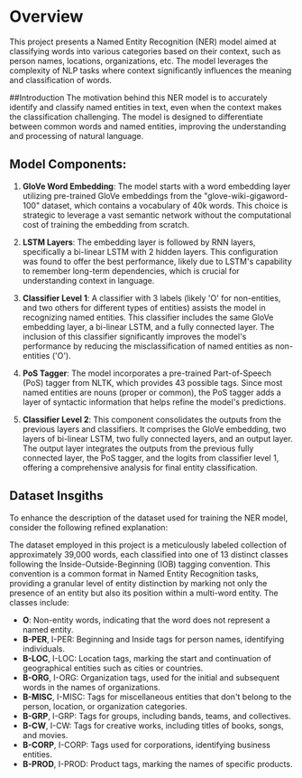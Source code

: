 # Overview
This project presents a Named Entity Recognition (NER) model aimed at classifying words into various categories based on their context, such as person names, locations, organizations, etc. The model leverages the complexity of NLP tasks where context significantly influences the meaning and classification of words.

##Introduction
The motivation behind this NER model is to accurately identify and classify named entities in text, even when the context makes the classification challenging. The model is designed to differentiate between common words and named entities, improving the understanding and processing of natural language.

## Model Components:
1. **GloVe Word Embedding**: The model starts with a word embedding layer utilizing pre-trained GloVe embeddings from the "glove-wiki-gigaword-100" dataset, which contains a vocabulary of 40k words. This choice is strategic to leverage a vast semantic network without the computational cost of training the embedding from scratch.

2. **LSTM Layers**: The embedding layer is followed by RNN layers, specifically a bi-linear LSTM with 2 hidden layers. This configuration was found to offer the best performance, likely due to LSTM's capability to remember long-term dependencies, which is crucial for understanding context in language.

3. **Classifier Level 1**: A classifier with 3 labels (likely 'O' for non-entities, and two others for different types of entities) assists the model in recognizing named entities. This classifier includes the same GloVe embedding layer, a bi-linear LSTM, and a fully connected layer. The inclusion of this classifier significantly improves the model's performance by reducing the misclassification of named entities as non-entities ('O').

4. **PoS Tagger**: The model incorporates a pre-trained Part-of-Speech (PoS) tagger from NLTK, which provides 43 possible tags. Since most named entities are nouns (proper or common), the PoS tagger adds a layer of syntactic information that helps refine the model's predictions.

5. **Classifier Level 2**: This component consolidates the outputs from the previous layers and classifiers. It comprises the GloVe embedding, two layers of bi-linear LSTM, two fully connected layers, and an output layer. The output layer integrates the outputs from the previous fully connected layer, the PoS tagger, and the logits from classifier level 1, offering a comprehensive analysis for final entity classification.

## Dataset Insgiths

To enhance the description of the dataset used for training the NER model, consider the following refined explanation:

The dataset employed in this project is a meticulously labeled collection of approximately 39,000 words, each classified into one of 13 distinct classes following the Inside-Outside-Beginning (IOB) tagging convention. This convention is a common format in Named Entity Recognition tasks, providing a granular level of entity distinction by marking not only the presence of an entity but also its position within a multi-word entity. The classes include:

- **O**: Non-entity words, indicating that the word does not represent a named entity.
- **B-PER**, I-PER: Beginning and Inside tags for person names, identifying individuals.
- **B-LOC**, I-LOC: Location tags, marking the start and continuation of geographical entities such as cities or countries.
- **B-ORG**, I-ORG: Organization tags, used for the initial and subsequent words in the names of organizations.
- **B-MISC**, I-MISC: Tags for miscellaneous entities that don't belong to the person, location, or organization categories.
- **B-GRP**, I-GRP: Tags for groups, including bands, teams, and collectives.
- **B-CW**, I-CW: Tags for creative works, including titles of books, songs, and movies.
- **B-CORP**, I-CORP: Tags used for corporations, identifying business entities.
- **B-PROD**, I-PROD: Product tags, marking the names of specific products.
